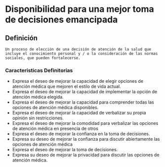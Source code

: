 # Disponibilidad para una mejor toma de decisiones emancipada
## Definición
	Un proceso de elección de una decisión de atención de la salud que incluye el conocimiento personal y / o la consideración de las normas sociales, que pueden fortalecerse.

### Caracteristicas Definitorias
- Expresa el deseo de mejorar la 
capacidad de elegir opciones de 
atención médica que mejoren el 
estilo de vida actual.   
- Expresa el deseo de mejorar la 
capacidad de implementar la 
opción de atención médica elegida.   
- Expresa el deseo de mejorar la 
capacidad para comprender 
todas las opciones de atención 
médica disponibles.   
- Expresa el deseo de mejorar la 
capacidad de verbalizar su 
propia opinión sin restricciones.   
- Expresa el deseo de mejorar la 
comodidad para verbalizar las 
opciones de atención médica en 
presencia de otros   
- Expresa el deseo de mejorar la 
confianza en la toma de 
decisiones.   
- Expresa su deseo de mejorar la 
confianza para discutir 
abiertamente las opciones de 
atención médica   
- Expresa el deseo de mejorar la 
toma de decisiones.   
- Expresa su deseo de mejorar la 
privacidad para discutir las 
opciones de atención médica.   


